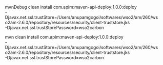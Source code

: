 mvnDebug  clean install com.apim:maven-api-deploy:1.0.0:deploy \
-Djavax.net.ssl.trustStore=/Users/anupamgogoi/softwares/wso2/am/260/wso2am-2.6.0/repository/resources/security/client-truststore.jks \
-Djavax.net.ssl.trustStorePassword=wso2carbon


mvn clean install com.apim:maven-api-deploy:1.0.0:deploy \
-Djavax.net.ssl.trustStore=/Users/anupamgogoi/softwares/wso2/am/260/wso2am-2.6.0/repository/resources/security/client-truststore.jks \
-Djavax.net.ssl.trustStorePassword=wso2carbon